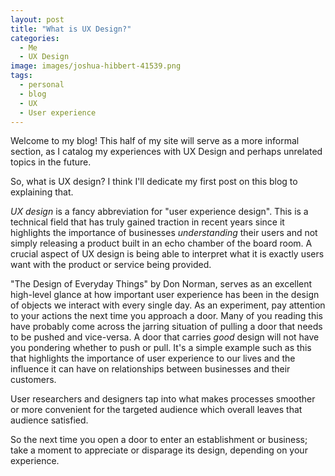 ```yaml
---
layout: post
title: "What is UX Design?"
categories:
  - Me
  - UX Design
image: images/joshua-hibbert-41539.png
tags:
  - personal
  - blog
  - UX
  - User experience
---
```


Welcome to my blog!  This half of my site will serve as a more informal section, as I catalog my experiences with UX Design and perhaps unrelated topics in the future.

So, what is UX design?  I think I'll dedicate my first post on this blog to explaining that.

*UX design* is a fancy abbreviation for "user experience design".  This is a technical field that has truly gained traction in recent years since it highlights the importance of businesses _understanding_ their users and not simply releasing a product built in an echo chamber of the board room.  A crucial aspect of UX design is being able to interpret what it is exactly users want with the product or service being provided.  

"The Design of Everyday Things" by Don Norman, serves as an excellent high-level glance at how important user experience has been in the design of objects we interact with every single day. As an experiment, pay attention to your actions the next time you approach a door. Many of you reading this have probably come across the jarring situation of pulling a door that needs to be pushed and vice-versa. A door that carries _good_ design will not have you pondering whether to push or pull.  It's a simple example such as this that highlights the importance of user experience to our lives and the influence it can have on relationships between businesses and their customers.

User researchers and designers tap into what makes processes smoother or more convenient for the targeted audience which overall leaves that audience satisfied.

So the next time you open a door to enter an establishment or business; take a moment to appreciate or disparage its design, depending on your experience.    
